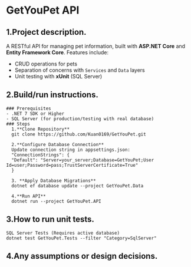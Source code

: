 # GetYouPet API
  ## 1.Project description.
  A RESTful API for managing pet information, built with **ASP.NET Core** and **Entity Framework Core**. 
  Features include:
  - CRUD operations for pets
  - Separation of concerns with `Services` and `Data` layers
  - Unit testing with **xUnit** (SQL Server)
  
  ## 2.Build/run instructions.
    ### Prerequisites
    - .NET 7 SDK or Higher
    - SQL Server (for production/testing with real database)
    ### Steps
      1.**Clone Repository**
      git clone https://github.com/Kuan0169/GetYouPet.git
      
      2.**Configure Database Connection**
      Update connection string in appsettings.json:
      "ConnectionStrings": {
      "Default": "Server=your_server;Database=GetYouPet;User Id=user;Password=pass;TrustServerCertificate=True"
      }
      
      3. **Apply Database Migrations**
      dotnet ef database update --project GetYouPet.Data
    
      4.**Run API**
      dotnet run --project GetYouPet.API
  
  ## 3.How to run unit tests.
    SQL Server Tests (Requires active database)
    dotnet test GetYouPet.Tests --filter "Category=SqlServer"
  
  
  ## 4.Any assumptions or design decisions.
